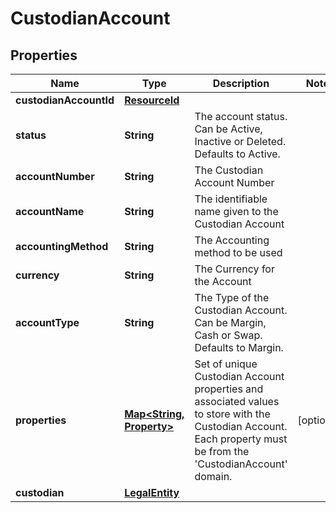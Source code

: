 

# CustodianAccount


## Properties

Name | Type | Description | Notes
------------ | ------------- | ------------- | -------------
**custodianAccountId** | [**ResourceId**](ResourceId.md) |  | 
**status** | **String** | The account status. Can be Active, Inactive or Deleted. Defaults to Active. | 
**accountNumber** | **String** | The Custodian Account Number | 
**accountName** | **String** | The identifiable name given to the Custodian Account | 
**accountingMethod** | **String** | The Accounting method to be used | 
**currency** | **String** | The Currency for the Account | 
**accountType** | **String** | The Type of the Custodian Account. Can be Margin, Cash or Swap. Defaults to Margin. | 
**properties** | [**Map&lt;String, Property&gt;**](Property.md) | Set of unique Custodian Account properties and associated values to store with the Custodian Account. Each property must be from the &#39;CustodianAccount&#39; domain. |  [optional]
**custodian** | [**LegalEntity**](LegalEntity.md) |  | 



